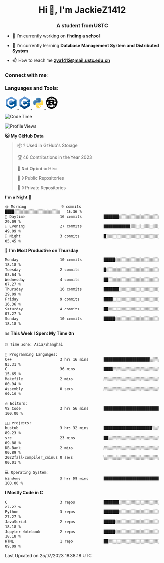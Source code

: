 <h1 align="center">Hi 👋, I'm JackieZ1412</h1>
<h3 align="center">A student from USTC</h3>

- 🔭 I’m currently working on **finding a school**

- 🌱 I’m currently learning **Database Management System and Distributed System**

- 📫 How to reach me **zya1412@mail.ustc.edu.cn**

<h3 align="left">Connect with me:</h3>
<p align="left">
</p>

<h3 align="left">Languages and Tools:</h3>
<p align="left"> <a href="https://www.cprogramming.com/" target="_blank" rel="noreferrer"> <img src="https://raw.githubusercontent.com/devicons/devicon/master/icons/c/c-original.svg" alt="c" width="40" height="40"/> </a> <a href="https://www.w3schools.com/cpp/" target="_blank" rel="noreferrer"> <img src="https://raw.githubusercontent.com/devicons/devicon/master/icons/cplusplus/cplusplus-original.svg" alt="cplusplus" width="40" height="40"/> </a> <a href="https://www.python.org" target="_blank" rel="noreferrer"> <img src="https://raw.githubusercontent.com/devicons/devicon/master/icons/python/python-original.svg" alt="python" width="40" height="40"/> </a> <a href="https://www.rust-lang.org" target="_blank" rel="noreferrer"> <img src="https://raw.githubusercontent.com/devicons/devicon/master/icons/rust/rust-plain.svg" alt="rust" width="40" height="40"/> </a> </p>



<!--START_SECTION:waka-->
![Code Time](http://img.shields.io/badge/Code%20Time-483%20hrs%2055%20mins-blue)

![Profile Views](http://img.shields.io/badge/Profile%20Views-5-blue)

**🐱 My GitHub Data** 

> 📦 ? Used in GitHub's Storage 
 > 
> 🏆 46 Contributions in the Year 2023
 > 
> 🚫 Not Opted to Hire
 > 
> 📜 9 Public Repositories 
 > 
> 🔑 0 Private Repositories 
 > 
**I'm a Night 🦉** 

```text
🌞 Morning                9 commits           ████░░░░░░░░░░░░░░░░░░░░░   16.36 % 
🌆 Daytime                16 commits          ███████░░░░░░░░░░░░░░░░░░   29.09 % 
🌃 Evening                27 commits          ████████████░░░░░░░░░░░░░   49.09 % 
🌙 Night                  3 commits           █░░░░░░░░░░░░░░░░░░░░░░░░   05.45 % 
```
📅 **I'm Most Productive on Thursday** 

```text
Monday                   10 commits          █████░░░░░░░░░░░░░░░░░░░░   18.18 % 
Tuesday                  2 commits           █░░░░░░░░░░░░░░░░░░░░░░░░   03.64 % 
Wednesday                4 commits           ██░░░░░░░░░░░░░░░░░░░░░░░   07.27 % 
Thursday                 16 commits          ███████░░░░░░░░░░░░░░░░░░   29.09 % 
Friday                   9 commits           ████░░░░░░░░░░░░░░░░░░░░░   16.36 % 
Saturday                 4 commits           ██░░░░░░░░░░░░░░░░░░░░░░░   07.27 % 
Sunday                   10 commits          █████░░░░░░░░░░░░░░░░░░░░   18.18 % 
```


📊 **This Week I Spent My Time On** 

```text
🕑︎ Time Zone: Asia/Shanghai

💬 Programming Languages: 
C++                      3 hrs 16 mins       █████████████████████░░░░   83.31 % 
C                        36 mins             ████░░░░░░░░░░░░░░░░░░░░░   15.65 % 
Makefile                 2 mins              ░░░░░░░░░░░░░░░░░░░░░░░░░   00.94 % 
Assembly                 0 secs              ░░░░░░░░░░░░░░░░░░░░░░░░░   00.10 % 

🔥 Editors: 
VS Code                  3 hrs 56 mins       █████████████████████████   100.00 % 

🐱‍💻 Projects: 
bustub                   3 hrs 32 mins       ██████████████████████░░░   89.23 % 
src                      23 mins             ██░░░░░░░░░░░░░░░░░░░░░░░   09.88 % 
DB-Bank                  2 mins              ░░░░░░░░░░░░░░░░░░░░░░░░░   00.89 % 
2022fall-compiler_cminus 0 secs              ░░░░░░░░░░░░░░░░░░░░░░░░░   00.01 % 

💻 Operating System: 
Windows                  3 hrs 58 mins       █████████████████████████   100.00 % 
```

**I Mostly Code in C** 

```text
C                        3 repos             ███████░░░░░░░░░░░░░░░░░░   27.27 % 
Python                   3 repos             ███████░░░░░░░░░░░░░░░░░░   27.27 % 
JavaScript               2 repos             █████░░░░░░░░░░░░░░░░░░░░   18.18 % 
Jupyter Notebook         2 repos             █████░░░░░░░░░░░░░░░░░░░░   18.18 % 
HTML                     1 repo              ██░░░░░░░░░░░░░░░░░░░░░░░   09.09 % 
```




 Last Updated on 25/07/2023 18:38:18 UTC
<!--END_SECTION:waka-->
